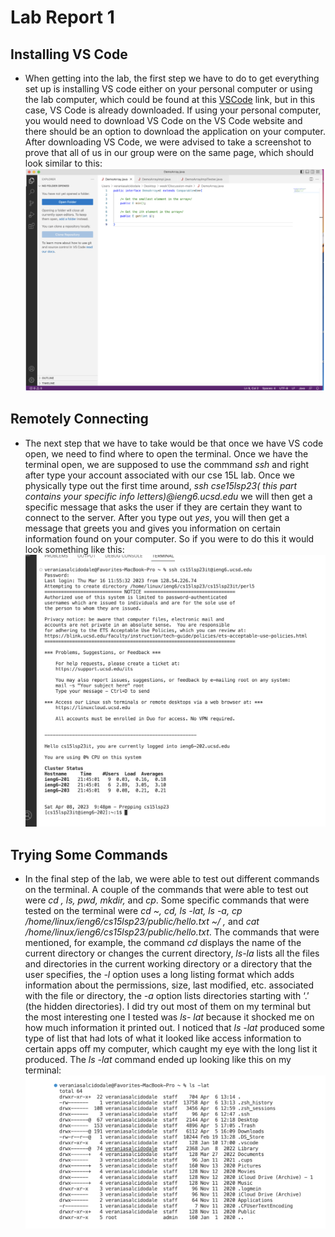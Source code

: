 # Lab Report 1
## Installing VS Code
- When getting into the lab, the first step we have to do to get everything set up is installing VS code either on your personal computer or using 
  the lab computer, which could be found at this [VSCode](https://code.visualstudio.com/) link, but in this case, VS Code is already downloaded.
  If using your personal computer, you would need to download VS Code on the VS Code website and there should be an option to download the application
  on your computer. After downloading VS Code, we were advised to take a screenshot to prove that all of us in our group were on the same page, which 
  should look similar to this: ![Image](Screen%20Shot%202023-04-08%20at%205.14.51%20PM.png)
  
## Remotely Connecting
- The next step that we have to take would be that once we have VS code open, we need to find where to open the terminal. Once we have the terminal open, we are supposed to use the commmand *ssh* and right after type your account associated with our cse 15L lab. Once we physically type out the first time around, *ssh cse15lsp23( this part contains your specific info letters)@ieng6.ucsd.edu* we will then get a specific message that asks the user if they are certain they want to connect to the server. After you type out *yes*, you will then get a message that greets you and gives you information on certain information found on your computer. So if you were to do this it would look something like this: ![Image](Screen%20Shot%202023-04-08%20at%209.58.18%20PM.png)

## Trying Some Commands
- In the final step of the lab, we were able to test out different commands on the terminal. A couple of the commands that were able to test out were *cd , ls, pwd, mkdir,* and *cp*. Some specific commands that were tested on the terminal were *cd ~, cd, ls -lat, ls -a, 
cp /home/linux/ieng6/cs15lsp23/public/hello.txt ~/ ,* and *cat /home/linux/ieng6/cs15lsp23/public/hello.txt*. The commands that were mentioned, for example, the command *cd* displays the name of the current directory or changes the current directory, *ls-la* lists all the files and directories in the current working directory or a directory that the user specifies, the *-l* option uses a long listing format which adds information about the permissions, size, last modified, etc. associated with the file or directory, the *-a* option lists directories starting with ‘.’ (the hidden directories). I did try out most of them on my terminal but the most interesting one I tested was *ls- lat* because it shocked me on how much information it printed out. I noticed that *ls -lat* produced some type of list that had lots of what it looked like access information to certain apps off my computer, which caught my eye with the long list it produced. The *ls -lat* command ended up looking like this on my terminal: ![Image](Screen%20Shot%202023-04-08%20at%2011.18.20%20PM.png)
